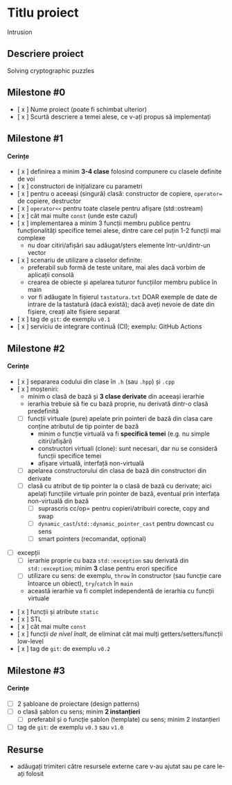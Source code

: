 # Titlu proiect
Intrusion
## Descriere proiect
Solving cryptographic puzzles

## Milestone #0

- [ x ] Nume proiect (poate fi schimbat ulterior)
- [ x ] Scurtă descriere a temei alese, ce v-ați propus să implementați

## Milestone #1

#### Cerințe
- [ x ] definirea a minim **3-4 clase** folosind compunere cu clasele definite de voi
- [ x ] constructori de inițializare cu parametri
- [ x ] pentru o aceeași (singură) clasă: constructor de copiere, `operator=` de copiere, destructor
- [ x ] `operator<<` pentru toate clasele pentru afișare (std::ostream)
- [ x ] cât mai multe `const` (unde este cazul)
- [ x ] implementarea a minim 3 funcții membru publice pentru funcționalități specifice temei alese, dintre care cel puțin 1-2 funcții mai complexe
  - nu doar citiri/afișări sau adăugat/șters elemente într-un/dintr-un vector
- [ x ] scenariu de utilizare a claselor definite:
  - preferabil sub formă de teste unitare, mai ales dacă vorbim de aplicații consolă 
  - crearea de obiecte și apelarea tuturor funcțiilor membru publice în main
  - vor fi adăugate în fișierul `tastatura.txt` DOAR exemple de date de intrare de la tastatură (dacă există); dacă aveți nevoie de date din fișiere, creați alte fișiere separat
- [ x ] tag de `git`: de exemplu `v0.1`
- [ x ] serviciu de integrare continuă (CI); exemplu: GitHub Actions

## Milestone #2

#### Cerințe
- [ x ] separarea codului din clase în `.h` (sau `.hpp`) și `.cpp`
- [ x ] moșteniri:
  - minim o clasă de bază și **3 clase derivate** din aceeași ierarhie
  - ierarhia trebuie să fie cu bază proprie, nu derivată dintr-o clasă predefinită
  - [ ] funcții virtuale (pure) apelate prin pointeri de bază din clasa care conține atributul de tip pointer de bază
    - minim o funcție virtuală va fi **specifică temei** (e.g. nu simple citiri/afișări)
    - constructori virtuali (clone): sunt necesari, dar nu se consideră funcții specifice temei
    - afișare virtuală, interfață non-virtuală
  - [ ] apelarea constructorului din clasa de bază din constructori din derivate
  - [ ] clasă cu atribut de tip pointer la o clasă de bază cu derivate; aici apelați funcțiile virtuale prin pointer de bază, eventual prin interfața non-virtuală din bază
    - [ ] suprascris cc/op= pentru copieri/atribuiri corecte, copy and swap
    - [ ] `dynamic_cast`/`std::dynamic_pointer_cast` pentru downcast cu sens
    - [ ] smart pointers (recomandat, opțional)
- [ ] excepții
  - [ ] ierarhie proprie cu baza `std::exception` sau derivată din `std::exception`; minim **3** clase pentru erori specifice
  - [ ] utilizare cu sens: de exemplu, `throw` în constructor (sau funcție care întoarce un obiect), `try`/`catch` în `main`
  - această ierarhie va fi complet independentă de ierarhia cu funcții virtuale
- [ x ] funcții și atribute `static`
- [ x ] STL
- [ x ] cât mai multe `const`
- [ x ] funcții *de nivel înalt*, de eliminat cât mai mulți getters/setters/funcții low-level
- [ x ] tag de `git`: de exemplu `v0.2`

## Milestone #3

#### Cerințe
- [ ] 2 șabloane de proiectare (design patterns)
- [ ] o clasă șablon cu sens; minim **2 instanțieri**
  - [ ] preferabil și o funcție șablon (template) cu sens; minim 2 instanțieri
- [ ] tag de `git`: de exemplu `v0.3` sau `v1.0`

## Resurse
- adăugați trimiteri către resursele externe care v-au ajutat sau pe care le-ați folosit
